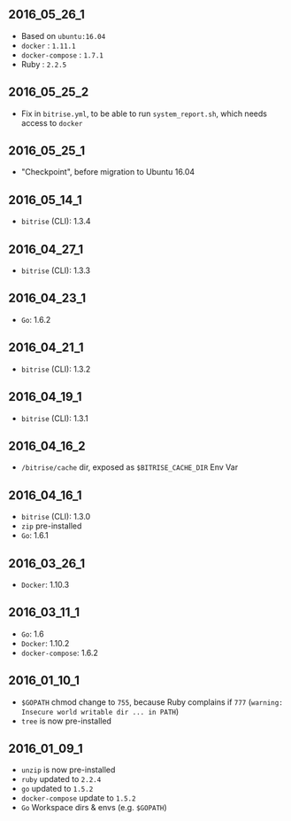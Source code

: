 ## 2016_05_26_1

* Based on `ubuntu:16.04`
* `docker` : `1.11.1`
* `docker-compose` : `1.7.1`
* Ruby : `2.2.5`


## 2016_05_25_2

* Fix in `bitrise.yml`, to be able to run `system_report.sh`, which needs access to `docker`


## 2016_05_25_1

* "Checkpoint", before migration to Ubuntu 16.04


## 2016_05_14_1

* `bitrise` (CLI): 1.3.4


## 2016_04_27_1

* `bitrise` (CLI): 1.3.3


## 2016_04_23_1

* `Go`: 1.6.2


## 2016_04_21_1

* `bitrise` (CLI): 1.3.2


## 2016_04_19_1

* `bitrise` (CLI): 1.3.1


## 2016_04_16_2

* `/bitrise/cache` dir, exposed as `$BITRISE_CACHE_DIR` Env Var


## 2016_04_16_1

* `bitrise` (CLI): 1.3.0
* `zip` pre-installed
* `Go`: 1.6.1


## 2016_03_26_1

* `Docker`: 1.10.3


## 2016_03_11_1

* `Go`: 1.6
* `Docker`: 1.10.2
* `docker-compose`: 1.6.2


## 2016_01_10_1

* `$GOPATH` chmod change to `755`, because Ruby complains if `777` (`warning: Insecure world writable dir ... in PATH`)
* `tree` is now pre-installed


## 2016_01_09_1

* `unzip` is now pre-installed
* `ruby` updated to `2.2.4`
* `go` updated to `1.5.2`
* `docker-compose` update to `1.5.2`
* `Go` Workspace dirs & envs (e.g. `$GOPATH`)
